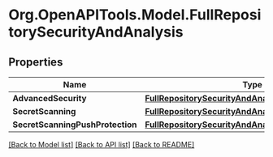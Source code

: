 # Org.OpenAPITools.Model.FullRepositorySecurityAndAnalysis

## Properties

Name | Type | Description | Notes
------------ | ------------- | ------------- | -------------
**AdvancedSecurity** | [**FullRepositorySecurityAndAnalysisAdvancedSecurity**](FullRepositorySecurityAndAnalysisAdvancedSecurity.md) |  | [optional] 
**SecretScanning** | [**FullRepositorySecurityAndAnalysisAdvancedSecurity**](FullRepositorySecurityAndAnalysisAdvancedSecurity.md) |  | [optional] 
**SecretScanningPushProtection** | [**FullRepositorySecurityAndAnalysisAdvancedSecurity**](FullRepositorySecurityAndAnalysisAdvancedSecurity.md) |  | [optional] 

[[Back to Model list]](../README.md#documentation-for-models) [[Back to API list]](../README.md#documentation-for-api-endpoints) [[Back to README]](../README.md)

